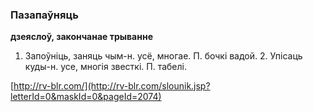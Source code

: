 ### Пазапаўняць
**дзеяслоў, закончанае трыванне**

1. Запоўніць, заняць чым-н. усё, многае. П. бочкі вадой. 2. Упісаць куды-н. усе, многія звесткі. П. табелі.

<a rel="author">[http://rv-blr.com/](http://rv-blr.com/slounik.jsp?letterId=0&maskId=0&pageId=2074)</a>
